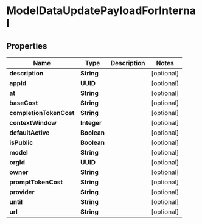 

# ModelDataUpdatePayloadForInternal


## Properties

| Name | Type | Description | Notes |
|------------ | ------------- | ------------- | -------------|
|**description** | **String** |  |  [optional] |
|**appId** | **UUID** |  |  [optional] |
|**at** | **String** |  |  [optional] |
|**baseCost** | **String** |  |  [optional] |
|**completionTokenCost** | **String** |  |  [optional] |
|**contextWindow** | **Integer** |  |  [optional] |
|**defaultActive** | **Boolean** |  |  [optional] |
|**isPublic** | **Boolean** |  |  [optional] |
|**model** | **String** |  |  [optional] |
|**orgId** | **UUID** |  |  [optional] |
|**owner** | **String** |  |  [optional] |
|**promptTokenCost** | **String** |  |  [optional] |
|**provider** | **String** |  |  [optional] |
|**until** | **String** |  |  [optional] |
|**url** | **String** |  |  [optional] |




